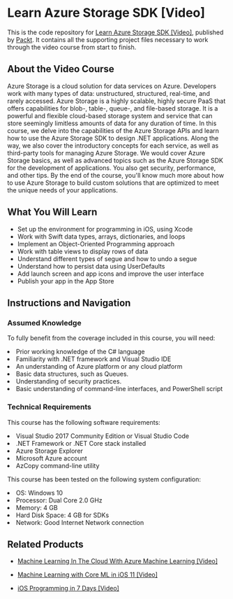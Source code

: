 # Learn Azure Storage SDK [Video]
This is the code repository for [Learn Azure Storage SDK [Video]](https://www.packtpub.com/big-data-and-business-intelligence/learn-azure-storage-sdk-video?utm_source=github&utm_medium=repository&utm_campaign=9781788994408), published by [Packt](https://www.packtpub.com/?utm_source=github). It contains all the supporting project files necessary to work through the video course from start to finish.
## About the Video Course
Azure Storage is a cloud solution for data services on Azure. Developers work with many types of data: unstructured, structured, real-time, and rarely accessed. Azure Storage is a highly scalable, highly secure PaaS that offers capabilities for blob-, table-, queue-, and file-based storage. It is a powerful and flexible cloud-based storage system and service that can store seemingly limitless amounts of data for any duration of time.
In this course, we delve into the capabilities of the Azure Storage APIs and learn how to use the Azure Storage SDK to design .NET applications. Along the way, we also cover the introductory concepts for each service, as well as third-party tools for managing Azure Storage.
We would cover Azure Storage basics, as well as advanced topics such as the Azure Storage SDK for the development of applications. You also get security, performance, and other tips.
By the end of the course, you'll know much more about how to use Azure Storage to build custom solutions that are optimized to meet the unique needs of your applications.


<H2>What You Will Learn</H2>
<DIV class=book-info-will-learn-text>
<UL>
<LI>Set up the environment for programming in iOS, using Xcode 
<LI>Work with Swift data types, arrays, dictionaries, and loops 
<LI>Implement an Object-Oriented Programming approach 
<LI>Work with table views to display rows of data 
<LI>Understand different types of segue and how to undo a segue 
<LI>Understand how to persist data using UserDefaults 
<LI>Add launch screen and app icons and improve the user interface 
<LI>Publish your app in the App Store </LI></UL></DIV>

## Instructions and Navigation
### Assumed Knowledge
To fully benefit from the coverage included in this course, you will need:<br/>
<LI>Prior working knowledge of the C# language
<LI>Familiarity with .NET framework and Visual Studio IDE
<LI>An understanding of Azure platform or any cloud platform
<LI>Basic data structures, such as Queues. 
<LI>Understanding of security practices.
<LI>Basic understanding of command-line interfaces, and PowerShell script

### Technical Requirements
This course has the following software requirements:<br/>
<LI>Visual Studio 2017 Community Edition or Visual Studio Code
<LI>.NET Framework or .NET Core stack installed
<LI>Azure Storage Explorer
<LI>Microsoft Azure account
<LI>AzCopy command-line utility


This course has been tested on the following system configuration:

<LI>OS: Windows 10
<LI>Processor: Dual Core 2.0 GHz
<LI>Memory: 4 GB
<LI>Hard Disk Space: 4 GB for SDKs
<LI>Network: Good Internet Network connection


## Related Products
* [Machine Learning In The Cloud With Azure Machine Learning [Video]](https://www.packtpub.com/application-development/machine-learning-cloud-azure-machine-learning-video?utm_source=github&utm_medium=repository&utm_campaign=9781789347524)

* [Machine Learning with Core ML in iOS 11 [Video]](https://www.packtpub.com/big-data-and-business-intelligence/machine-learning-core-ml-ios-11-video?utm_source=github&utm_medium=repository&utm_campaign=9781788620208)

* [iOS Programming in 7 Days [Video]](https://www.packtpub.com/application-development/ios-programming-7-days-video?utm_source=github&utm_medium=repository&utm_campaign=9781789135350)


